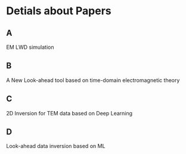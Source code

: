 # Detials about Papers
## A
EM LWD simulation
## B
A New Look-ahead tool based on time-domain electromagnetic theory
## C
2D Inversion for TEM data based on Deep Learning
## D
Look-ahead data inversion based on ML
